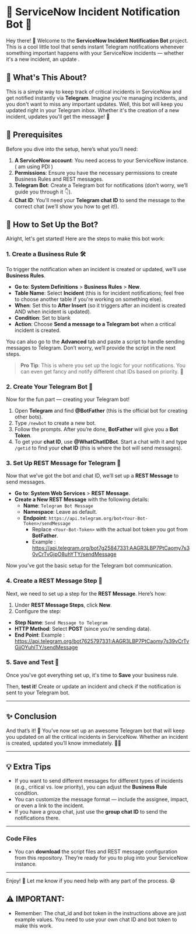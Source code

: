 # 🚨 ServiceNow Incident Notification Bot 🚨

Hey there! 👋 Welcome to the **ServiceNow Incident Notification Bot** project. This is a cool little tool that sends instant Telegram notifications whenever something important happens with your ServiceNow incidents — whether it's a new incident, an update .


## 🧐 What's This About?

This is a simple way to keep track of critical incidents in ServiceNow and get notified instantly via **Telegram**. Imagine you're managing incidents, and you don't want to miss any important updates. Well, this bot will keep you updated right in your Telegram inbox. Whether it's the creation of a new incident, updates you'll get the message! 🚀

## 🔧 Prerequisites 

Before you dive into the setup, here’s what you’ll need:

1. **A ServiceNow account**: You need access to your ServiceNow instance.( am using PDI )
2. **Permissions**: Ensure you have the necessary permissions to create Business Rules and REST messages.
3. **Telegram Bot**: Create a Telegram bot for notifications (don’t worry, we’ll guide you through it 👇).
4. **Chat ID**: You'll need your **Telegram chat ID** to send the message to the correct chat (we’ll show you how to get it!).

## 🤖 How to Set Up the Bot?

Alright, let's get started! Here are the steps to make this bot work:

### 1. Create a Business Rule 🛠️

To trigger the notification when an incident is created or updated, we’ll use **Business Rules**.

- **Go to**: **System Definitions** > **Business Rules** > **New**.
- **Table Name**: Select **Incident** (this is for incident notifications; feel free to choose another table if you're working on something else).
- **When**: Set this to **After Insert** (so it triggers after an incident is created AND when incident is updated).
- **Condition**: Set to blank 
- **Action**: Choose **Send a message to a Telegram bot** when a critical incident is created.

You can also go to the **Advanced** tab and paste a script to handle sending messages to Telegram. Don’t worry, we’ll provide the script in the next steps.

> **Pro Tip**: This is where you set up the logic for your notifications. You can even get fancy and notify different chat IDs based on priority. 💬

### 2. Create Your Telegram Bot 🤖

Now for the fun part — creating your Telegram bot!

1. Open **Telegram** and find **@BotFather** (this is the official bot for creating other bots).
2. Type `/newbot` to create a new bot.
3. Follow the prompts. After you’re done, **BotFather** will give you a **Bot Token**.
4. To get your **chat ID**, use **@WhatChatIDBot**. Start a chat with it and type `/getid` to find your **chat ID** (this is where the bot will send messages).

### 3. Set Up REST Message for Telegram 📨

Now that we’ve got the bot and chat ID, we’ll set up a **REST Message** to send messages.

- **Go to**: **System Web Services** > **REST Message**.
- **Create a New REST Message** with the following details:
  - **Name**: `Telegram Bot Message`
  - **Namespace**: Leave as default.
  - **Endpoint**: `https://api.telegram.org/bot<Your-Bot-Token>/sendMessage`
    - Replace `<Your-Bot-Token>` with the actual bot token you got from **BotFather**.
     - Example : https://api.telegram.org/bot7g25847331:AAGR3LBP7PtCaomy7s30vCrTvGjpO8uhYTY/sendMessage

Now you’ve got the basic setup for the Telegram bot communication.

### 4. Create a REST Message Step 📝

Next, we need to set up a step for the **REST Message**. Here’s how:

1. Under **REST Message Steps**, click **New**.
2. Configure the step:
  - **Step Name**: `Send Message to Telegram`
  - **HTTP Method**: Select **POST** (since you’re sending data).
  - **End Point**: Example : https://api.telegram.org/bot7625797331:AAGR3LBP7PtCaomy7s39vCrTvGjjOYuhlTY/sendMessage
 

### 5. Save and Test 🎉

Once you've got everything set up, it's time to **Save** your business rule. 

Then, **test it**! Create or update an incident and check if the notification is sent to your Telegram bot.

---

## ✨ Conclusion

And that’s it! 🎉 You’ve now set up an awesome Telegram bot that will keep you updated on all the critical incidents in ServiceNow. Whether an incident is created, updated you’ll know immediately. 🕵️‍♂️

---

## 💡 Extra Tips

- If you want to send different messages for different types of incidents (e.g., critical vs. low priority), you can adjust the **Business Rule** condition.
- You can customize the message format — include the assignee, impact, or even a link to the incident.
- If you have a group chat, just use the **group chat ID** to send the notifications there.

---

### Code Files

- You can **download** the script files and REST message configuration from this repository. They’re ready for you to plug into your ServiceNow instance.

---

Enjoy! 🚀 Let me know if you need help with any part of the process. 😄



## ⚠️ IMPORTANT:
- Remember: The chat_id and bot token in the instructions above are just example values. You need to use your own chat ID and bot token to make this work.

